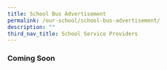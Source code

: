 ```yaml
---
title: School Bus Advertisement
permalink: /our-school/school-bus-advertisement/
description: ""
third_nav_title: School Service Providers
---
```

### Coming Soon